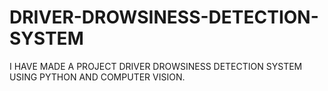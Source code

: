 # DRIVER-DROWSINESS-DETECTION-SYSTEM
I HAVE MADE A PROJECT DRIVER DROWSINESS DETECTION SYSTEM USING PYTHON AND COMPUTER VISION.
